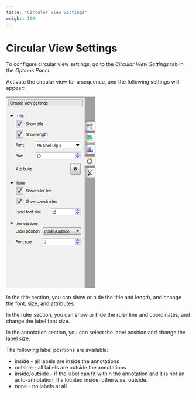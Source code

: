 ```yaml
---
title: "Circular View Settings"
weight: 100
---
```



# Circular View Settings

To configure circular view settings, go to the _Circular View Settings_ tab in the _Options Panel_.

Activate the circular view for a sequence, and the following settings will appear:


![](/images/65929523/65929524.png)

In the title section, you can show or hide the title and length, and change the font, size, and attributes.

In the ruler section, you can show or hide the ruler line and coordinates, and change the label font size.

In the annotation section, you can select the label position and change the label size.

The following label positions are available:

*   inside - all labels are inside the annotations
*   outside - all labels are outside the annotations
*   inside/outside - if the label can fit within the annotation and it is not an auto-annotation, it's located inside; otherwise, outside.
*   none - no labels at all